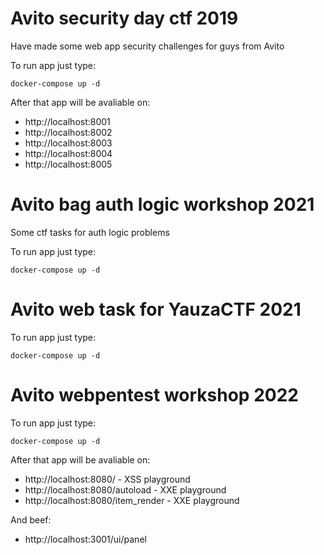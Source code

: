 # Avito security day ctf 2019

Have made some web app security challenges for guys from Avito

To run app just type:

`docker-compose up -d`

After that app will be avaliable on:

- http://localhost:8001
- http://localhost:8002
- http://localhost:8003
- http://localhost:8004
- http://localhost:8005

# Avito bag auth logic workshop 2021

Some ctf tasks for auth logic problems

To run app just type:

`docker-compose up -d`

# Avito web task for YauzaCTF 2021

To run app just type:

`docker-compose up -d`


# Avito webpentest workshop 2022

To run app just type:

`docker-compose up -d`

After that app will be avaliable on:

- http://localhost:8080/  - XSS playground
- http://localhost:8080/autoload  - XXE playground
- http://localhost:8080/item_render  - XXE playground

And beef:

- http://localhost:3001/ui/panel



